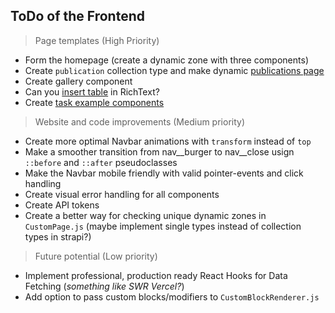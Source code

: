 ## ToDo of the Frontend


> Page templates (High Priority)
- Form the homepage (create a dynamic zone with three components)
- Create `publication` collection type and make dynamic [publications page](http://borg.licejus.lt/publications.html)
- Create gallery component
- Can you [insert table](http://borg.licejus.lt/community.html) in RichText?
- Create [task example components](http://borg.licejus.lt/examples.html)

> Website and code improvements (Medium priority)
- Create more optimal Navbar animations with `transform` instead of `top`
- Make a smoother transition from nav__burger to nav__close usign` ::before` and `::after` pseudoclasses
- Make the Navbar mobile friendly with valid pointer-events and click handling
- Create visual error handling for all components
- Create API tokens
- Create a better way for checking unique dynamic zones in `CustomPage.js` (maybe implement single types instead of collection types in strapi?)

> Future potential (Low priority)
- Implement professional, production ready React Hooks for Data Fetching (*something like SWR Vercel?*)
- Add option to pass custom blocks/modifiers to `CustomBlockRenderer.js`